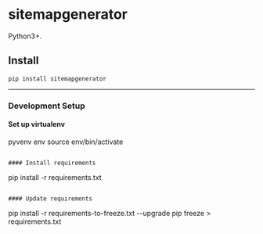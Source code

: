 # sitemapgenerator

Python3+.

## Install
```
pip install sitemapgenerator
```



-----------------------------------------------------------

### Development Setup

#### Set up virtualenv
pyvenv env
source env/bin/activate
```

#### Install requirements
```
pip install -r requirements.txt
```

#### Update requirements
```
pip install -r requirements-to-freeze.txt --upgrade
pip freeze > requirements.txt
```
